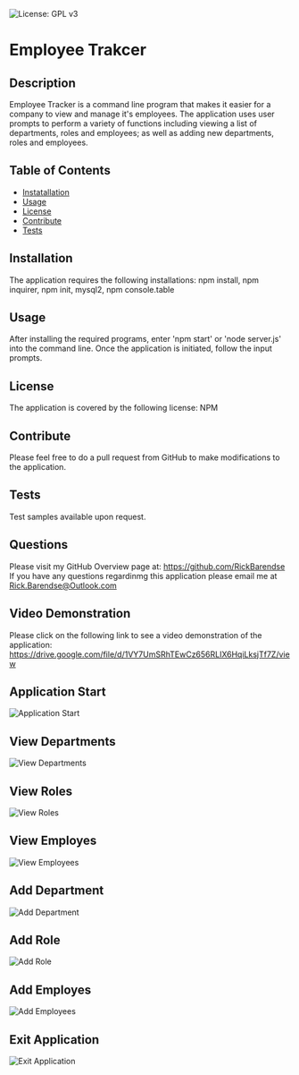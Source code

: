 ![License: GPL v3](https://img.shields.io/badge/License-NPM-yellow.svg)
  
# Employee Trakcer
 
## Description
Employee Tracker is a command line program that makes it easier for a company to view and manage it's employees.  The application uses user prompts to perform a variety of functions including viewing a list of departments, roles and employees; as well as adding new departments, roles and employees. 

## Table of Contents
* [Instatallation](#installation)
* [Usage](#usage)
* [License](#license)
* [Contribute](#contribute)
* [Tests](#tests)
  
## Installation
The application requires the following installations:  npm install, npm inquirer, npm init,  mysql2, npm console.table

## Usage
After installing the required programs, enter 'npm start' or 'node server.js' into the command line.  Once the application is initiated, follow the input prompts.

## License
The application is covered by the following license:  NPM
    
## Contribute
Please feel free to do a pull request from GitHub to make modifications to the application.
    
## Tests
Test samples available upon request.
    
## Questions
Please visit my GitHub Overview page at: https://github.com/RickBarendse
If you have any questions regardinmg this application please email me at [Rick.Barendse@Outlook.com](Rick.Barendse@Outlook.com)
  
## Video Demonstration
Please click on the following link to see a video demonstration of the application:  https://drive.google.com/file/d/1VY7UmSRhTEwCz656RLIX6HqiLksjTf7Z/view

## Application Start
![Application Start](/assets/images/ApplicationStart.png)

## View Departments
![View Departments](/assets/images/ViewDepartments.png)

## View Roles
![View Roles](/assets/images/ViewRoles.png)

## View Employes
![View Employees](/assets/images/ViewEmployees.png)

## Add Department
![Add Department](/assets/images/AddDepartment.png)

## Add Role
![Add Role](/assets/images/AddRole.png)

## Add Employes
![Add Employees](/assets/images/AddEmployee.png)

## Exit Application
![Exit Application](/assets/images/Exit.png)


